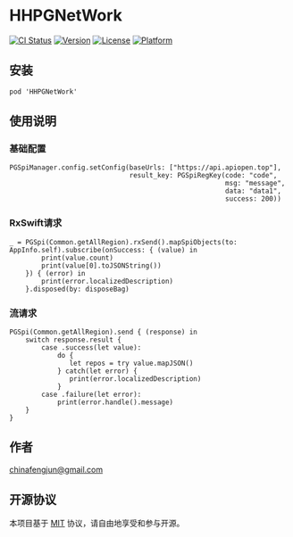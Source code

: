 # HHPGNetWork

[![CI Status](https://img.shields.io/travis/liufengjun/HHPGNetWork.svg?style=flat)](https://travis-ci.org/liufengjun/HHPGNetWork)
[![Version](https://img.shields.io/cocoapods/v/HHPGNetWork.svg?style=flat)](https://cocoapods.org/pods/HHPGNetWork)
[![License](https://img.shields.io/cocoapods/l/HHPGNetWork.svg?style=flat)](https://cocoapods.org/pods/HHPGNetWork)
[![Platform](https://img.shields.io/cocoapods/p/HHPGNetWork.svg?style=flat)](https://cocoapods.org/pods/HHPGNetWork)

## 安装

```
pod 'HHPGNetWork'
```

## 使用说明

### 基础配置

```
PGSpiManager.config.setConfig(baseUrls: ["https://api.apiopen.top"],
                              result_key: PGSpiRegKey(code: "code",
                                                      msg: "message",
                                                      data: "data1",
                                                      success: 200))
```
### RxSwift请求
```
_ = PGSpi(Common.getAllRegion).rxSend().mapSpiObjects(to: AppInfo.self).subscribe(onSuccess: { (value) in
        print(value.count)
        print(value[0].toJSONString())
    }) { (error) in
        print(error.localizedDescription)
    }.disposed(by: disposeBag)
```
### 流请求
```
PGSpi(Common.getAllRegion).send { (response) in
    switch response.result {
        case .success(let value):
            do {
               let repos = try value.mapJSON()
            } catch(let error) {
               print(error.localizedDescription)
            }
        case .failure(let error):
            print(error.handle().message)
    }
}
```
## 作者

chinafengjun@gmail.com

## 开源协议

本项目基于 [MIT](https://zh.wikipedia.org/wiki/MIT%E8%A8%B1%E5%8F%AF%E8%AD%89) 协议，请自由地享受和参与开源。
